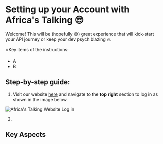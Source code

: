 # Setting up your Account with Africa's Talking :sunglasses:

Welcome! This will be (hopefully :sweat_smile:) great experience that will kick-start your API journey or keep your dev psych blazing :fire:.

:star:Key items of the instructions:
- A
- B

## Step-by-step guide:

1. Visit our website [here](https://africastalking.com) and navigate to the **top right** section to log in as shown in the image below. 

![Africa's Talking Website Log in ](image.jpg)

2. 

## Key Aspects